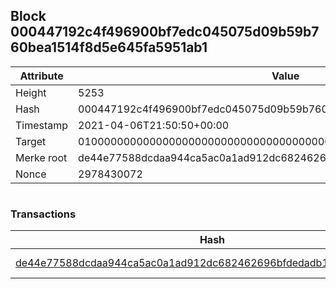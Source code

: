 ## Block 000447192c4f496900bf7edc045075d09b59b760bea1514f8d5e645fa5951ab1

Attribute | Value
--- | ---
Height | 5253
Hash | 000447192c4f496900bf7edc045075d09b59b760bea1514f8d5e645fa5951ab1
Timestamp | 2021-04-06T21:50:50+00:00
Target | 0100000000000000000000000000000000000000000000000000000000000000
Merke root | de44e77588dcdaa944ca5ac0a1ad912dc682462696bfdedadb131b8ebd546dce
Nonce | 2978430072

```

```

### Transactions

Hash | Amount
--- | ---
[de44e77588dcdaa944ca5ac0a1ad912dc682462696bfdedadb131b8ebd546dce](de44e77588dcdaa944ca5ac0a1ad912dc682462696bfdedadb131b8ebd546dce.md) | 10.00000000 SKEPTI 
